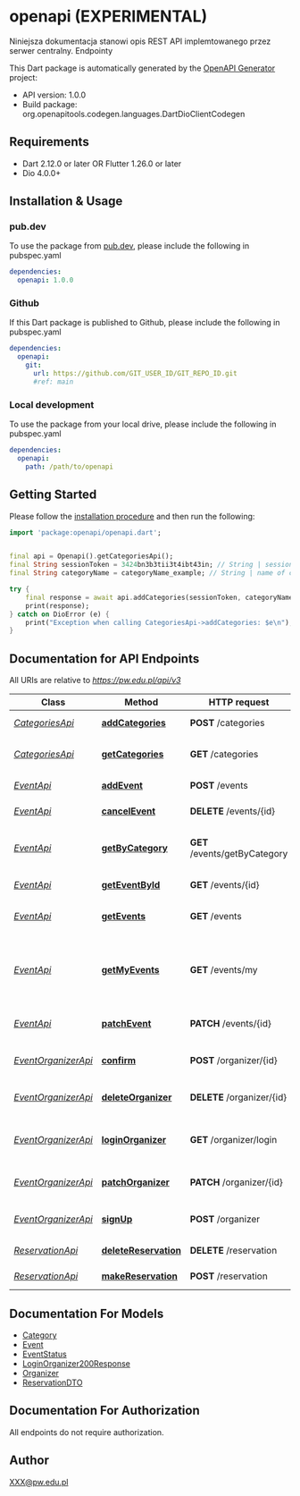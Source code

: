 # openapi (EXPERIMENTAL)
Niniejsza dokumentacja stanowi opis REST API implemtowanego przez serwer centralny. Endpointy 

This Dart package is automatically generated by the [OpenAPI Generator](https://openapi-generator.tech) project:

- API version: 1.0.0
- Build package: org.openapitools.codegen.languages.DartDioClientCodegen

## Requirements

* Dart 2.12.0 or later OR Flutter 1.26.0 or later
* Dio 4.0.0+

## Installation & Usage

### pub.dev
To use the package from [pub.dev](https://pub.dev), please include the following in pubspec.yaml
```yaml
dependencies:
  openapi: 1.0.0
```

### Github
If this Dart package is published to Github, please include the following in pubspec.yaml
```yaml
dependencies:
  openapi:
    git:
      url: https://github.com/GIT_USER_ID/GIT_REPO_ID.git
      #ref: main
```

### Local development
To use the package from your local drive, please include the following in pubspec.yaml
```yaml
dependencies:
  openapi:
    path: /path/to/openapi
```

## Getting Started

Please follow the [installation procedure](#installation--usage) and then run the following:

```dart
import 'package:openapi/openapi.dart';


final api = Openapi().getCategoriesApi();
final String sessionToken = 3424bn3b3tii3t4ibt43in; // String | session Token
final String categoryName = categoryName_example; // String | name of category

try {
    final response = await api.addCategories(sessionToken, categoryName);
    print(response);
} catch on DioError (e) {
    print("Exception when calling CategoriesApi->addCategories: $e\n");
}

```

## Documentation for API Endpoints

All URIs are relative to *https://pw.edu.pl/api/v3*

Class | Method | HTTP request | Description
------------ | ------------- | ------------- | -------------
[*CategoriesApi*](doc\CategoriesApi.md) | [**addCategories**](doc\CategoriesApi.md#addcategories) | **POST** /categories | Create new category
[*CategoriesApi*](doc\CategoriesApi.md) | [**getCategories**](doc\CategoriesApi.md#getcategories) | **GET** /categories | Return list of all categories
[*EventApi*](doc\EventApi.md) | [**addEvent**](doc\EventApi.md#addevent) | **POST** /events | Add new event
[*EventApi*](doc\EventApi.md) | [**cancelEvent**](doc\EventApi.md#cancelevent) | **DELETE** /events/{id} | Cancel event
[*EventApi*](doc\EventApi.md) | [**getByCategory**](doc\EventApi.md#getbycategory) | **GET** /events/getByCategory | Return list of all events in category
[*EventApi*](doc\EventApi.md) | [**getEventById**](doc\EventApi.md#geteventbyid) | **GET** /events/{id} | Find event by ID
[*EventApi*](doc\EventApi.md) | [**getEvents**](doc\EventApi.md#getevents) | **GET** /events | Return list of all events
[*EventApi*](doc\EventApi.md) | [**getMyEvents**](doc\EventApi.md#getmyevents) | **GET** /events/my | Return list of events made by organizer, according to session
[*EventApi*](doc\EventApi.md) | [**patchEvent**](doc\EventApi.md#patchevent) | **PATCH** /events/{id} | patch existing event
[*EventOrganizerApi*](doc\EventOrganizerApi.md) | [**confirm**](doc\EventOrganizerApi.md#confirm) | **POST** /organizer/{id} | Confirm orginizer account
[*EventOrganizerApi*](doc\EventOrganizerApi.md) | [**deleteOrganizer**](doc\EventOrganizerApi.md#deleteorganizer) | **DELETE** /organizer/{id} | Confirm orginizer account
[*EventOrganizerApi*](doc\EventOrganizerApi.md) | [**loginOrganizer**](doc\EventOrganizerApi.md#loginorganizer) | **GET** /organizer/login | Logs organizer into the system
[*EventOrganizerApi*](doc\EventOrganizerApi.md) | [**patchOrganizer**](doc\EventOrganizerApi.md#patchorganizer) | **PATCH** /organizer/{id} | Patch orginizer account
[*EventOrganizerApi*](doc\EventOrganizerApi.md) | [**signUp**](doc\EventOrganizerApi.md#signup) | **POST** /organizer | Create orginizer account
[*ReservationApi*](doc\ReservationApi.md) | [**deleteReservation**](doc\ReservationApi.md#deletereservation) | **DELETE** /reservation | Create new reservation
[*ReservationApi*](doc\ReservationApi.md) | [**makeReservation**](doc\ReservationApi.md#makereservation) | **POST** /reservation | Create new reservation


## Documentation For Models

 - [Category](doc\Category.md)
 - [Event](doc\Event.md)
 - [EventStatus](doc\EventStatus.md)
 - [LoginOrganizer200Response](doc\LoginOrganizer200Response.md)
 - [Organizer](doc\Organizer.md)
 - [ReservationDTO](doc\ReservationDTO.md)


## Documentation For Authorization

 All endpoints do not require authorization.


## Author

XXX@pw.edu.pl

